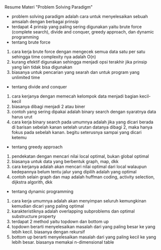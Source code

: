 Resume Materi "Problem Solving Paradigm"
- problem solving paradigm adalah cara untuk menyelesaikan sebuah amsalah dengan berbagai prinsip
- terdapat 4 prinsip yang paling sering digunakan yaitu brute force (complete search), divide and conquer, greedy approach, dan dynamic programming
- tentang brute force
1. cara kerja brute force dengan mengecek semua data satu per satu sehingga time complexity nya adalah O(n)
2. kurang efektif digunakan sehingga menjadi opsi terakhir jika prinsip yang lain tidak bisa digunakan
3. biasanya untuk pencarian yang searah dan untuk program yang unlimited time
- tentang divide and conquer
1. cara kerjanya dengan memecah kelompok data menjadi bagian kecil-kecil
2. biasanya dibagi menjadi 2 atau biner
3. contoh yang sering dipakai adalah binary search dengan syaratnya data harus urut
4. cara kerja binary search pada umumnya adalah jika yang dicari berada di barisan sebelah kanan setelah urutan datanya dibagi 2, maka hanya fokus pada sebelah kanan. begitu seterusnya sampai yang dicari ketemu
- tentang greedy approach
1. pendekatan dengan mencari nilai local optimal, bukan global optimal
2. biasanya untuk data yang berbentuk graph, map, dkk
3. cara kerjanya adalah akan mencari nilai optimal dari local walaupun kedepannya belum tentu jalur yang dipilih adalah yang optimal
4. contoh selain graph dan map adalah huffman coding, activity selection, dijkstra algorith, dkk
- tentang dynamic programming
1. cara kerja umumnya adalah akan menyimpan seluruh kemungkinan kemudian dicari yang paling optimal
2. karakteristiknya adalah overlapping subproblems dan optimal substructure property
3. terdapat 2 method yaitu topdown dan bottom up
4. topdown berarti menyelesaikan masalah dari yang paling besar ke yang lebih kecil. biasanya dengan rekursif
5. bottom up berarti menyelesaikan masalah dari yang paling kecil ke yang lebih besar. biasanya memakai n-dimensional table